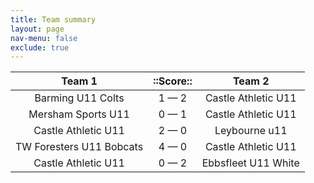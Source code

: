 ```yaml
---
title: Team summary
layout: page
nav-menu: false
exclude: true
---
```




|          Team 1          |  ::Score::  |       Team 2        |
|:------------------------:|:-----------:|:-------------------:|
|    Barming U11 Colts     | 1 &mdash; 2 | Castle Athletic U11 |
|    Mersham Sports U11    | 0 &mdash; 1 | Castle Athletic U11 |
|   Castle Athletic U11    | 2 &mdash; 0 |    Leybourne u11    |
| TW Foresters U11 Bobcats | 4 &mdash; 0 | Castle Athletic U11 |
|   Castle Athletic U11    | 0 &mdash; 2 | Ebbsfleet U11 White |

 <br /><br /><br />